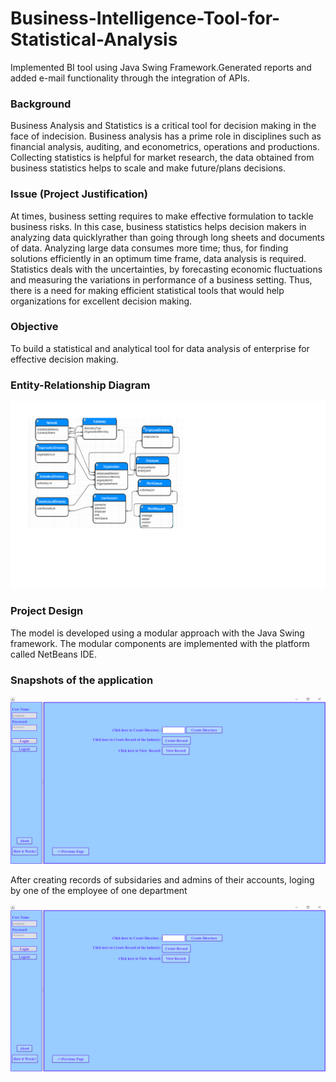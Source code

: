# Business-Intelligence-Tool-for-Statistical-Analysis
Implemented BI tool using Java Swing Framework.Generated reports and added e-mail functionality through the integration of APIs.

### Background
Business Analysis and Statistics is a critical tool for decision making in the face of indecision.
Business analysis has a prime role in disciplines such as financial analysis, auditing, and
econometrics, operations and productions. Collecting statistics is helpful for market research,
the data obtained from business statistics helps to scale and make future/plans decisions.

### Issue (Project Justification)
At times, business setting requires to make effective formulation to tackle business risks. 
In this case, business statistics helps decision makers in analyzing data quicklyrather than going
through long sheets and documents of data. Analyzing large data consumes more time; thus,
for finding solutions efficiently in an optimum time frame, data analysis is required. Statistics
deals with the uncertainties, by forecasting economic fluctuations and measuring the variations
in performance of a business setting. Thus, there is a need for making efficient statistical tools
that would help organizations for excellent decision making.

### Objective
To build a statistical and analytical tool for data analysis of enterprise for effective decision making.

### Entity-Relationship Diagram
![alt text](https://github.com/snehalmundhe10/Business-Intelligence-Tool-for-Statistical-Analysis/blob/master/images/erd.png "erd")

### Project Design
The model is developed using a modular approach with the Java Swing framework. The
modular components are implemented with the platform called NetBeans IDE.

### Snapshots of the application

![alt text](https://github.com/snehalmundhe10/Business-Intelligence-Tool-for-Statistical-Analysis/blob/master/images/img1.PNG "home")

After creating records of subsidaries and admins of their accounts, loging by one of the employee of one department

![alt text](https://github.com/snehalmundhe10/Business-Intelligence-Tool-for-Statistical-Analysis/blob/master/images/img1.PNG "home")
